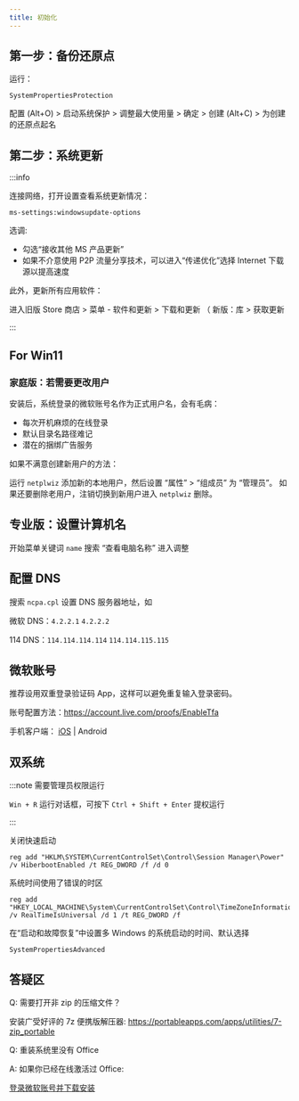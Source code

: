 ```yaml
---
title: 初始化
---
```


## 第一步：备份还原点

运行：

    SystemPropertiesProtection

配置 (Alt+O) > 启动系统保护 > 调整最大使用量 > 确定 > 创建 (Alt+C) > 为创建的还原点起名

## 第二步：系统更新

:::info

连接网络，打开设置查看系统更新情况：

    ms-settings:windowsupdate-options

选调:

- 勾选“接收其他 MS 产品更新”
- 如果不介意使用 P2P 流量分享技术，可以进入“传递优化”选择 Internet 下载源以提高速度

此外，更新所有应用软件：

进入旧版 Store 商店 > 菜单 - 软件和更新  > 下载和更新
（ 新版：库 > 获取更新

:::

 <div class="alert alert--info" role="alert">

## For Win11

### 家庭版：若需要更改用户

安装后，系统登录的微软账号名作为正式用户名，会有毛病：

- 每次开机麻烦的在线登录
- 默认目录名路径难记
- 潜在的捆绑广告服务

如果不满意创建新用户的方法：

运行 `netplwiz` 添加新的本地用户，然后设置 “属性” > “组成员” 为 “管理员”。
如果还要删除老用户，注销切换到新用户进入 `netplwiz` 删除。

## 专业版：设置计算机名

开始菜单关键词 `name` 搜索 “查看电脑名称” 进入调整

</div>

## 配置 DNS

搜索 `ncpa.cpl` 设置 DNS 服务器地址，如

微软 DNS：`4.2.2.1` `4.2.2.2`

114 DNS：`114.114.114.114` `114.114.115.115`

## 微软账号

推荐设用双重登录验证码 App，这样可以避免重复输入登录密码。

账号配置方法：https://account.live.com/proofs/EnableTfa

手机客户端：
[iOS](https://apps.apple.com/cn/app/microsoft-authenticator/id983156458)
| Android

## 双系统

:::note 需要管理员权限运行

`Win + R` 运行对话框，可按下 `Ctrl + Shift + Enter` 提权运行

:::

关闭快速启动

    reg add "HKLM\SYSTEM\CurrentControlSet\Control\Session Manager\Power" /v HiberbootEnabled /t REG_DWORD /f /d 0

系统时间使用了错误的时区

    reg add "HKEY_LOCAL_MACHINE\System\CurrentControlSet\Control\TimeZoneInformation" /v RealTimeIsUniversal /d 1 /t REG_DWORD /f

在“启动和故障恢复”中设置多 Windows 的系统启动的时间、默认选择

    SystemPropertiesAdvanced

## 答疑区

Q: 需要打开非 zip 的压缩文件？

安装广受好评的 7z 便携版解压器: https://portableapps.com/apps/utilities/7-zip_portable

Q: 重装系统里没有 Office

A: 如果你已经在线激活过 Office:

<a className="button button--lg button--primary" href="https://account.microsoft.com/services#:~:text=%E5%B7%B2%E8%B4%AD%E4%B9%B0%E7%9A%84%E4%BA%A7%E5%93%81" target="_blank">登录微软账号并下载安装</a>
